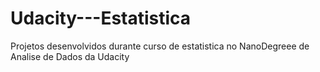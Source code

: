 # Udacity---Estatistica

Projetos desenvolvidos durante curso de estatistica no NanoDegreee de Analise de Dados da Udacity

